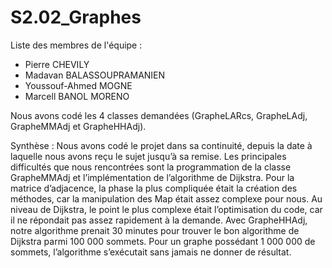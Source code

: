 # S2.02_Graphes
Liste des membres de l'équipe : 
- Pierre CHEVILY
- Madavan BALASSOUPRAMANIEN
- Youssouf-Ahmed MOGNE
- Marcell BANOL MORENO

Nous avons codé les 4 classes demandées (GrapheLARcs, GrapheLAdj, GrapheMMAdj et GrapheHHAdj).

Synthèse : Nous avons codé le projet dans sa continuité, depuis la date à laquelle nous avons reçu le sujet jusqu’à sa remise. Les principales difficultés que nous rencontrées sont la programmation de la classe GrapheMMAdj et l’implémentation de l’algorithme de Dijkstra. 
Pour la matrice d’adjacence, la phase la plus compliquée était la création des méthodes, car la manipulation des Map était assez complexe pour nous. 
Au niveau de Dijkstra, le point le plus complexe était l’optimisation du code, car il ne répondait pas assez rapidement à la demande. Avec GrapheHHAdj, notre algorithme prenait 30 minutes pour trouver le bon algorithme de Dijkstra parmi 100 000 sommets. Pour un graphe possédant 1 000 000 de sommets, l’algorithme s’exécutait sans jamais ne donner de résultat. 

